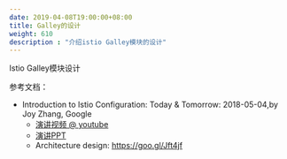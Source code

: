 ```yaml
---
date: 2019-04-08T19:00:00+08:00
title: Galley的设计
weight: 610
description : "介绍istio Galley模块的设计"
---
```


Istio Galley模块设计

参考文档：

- Introduction to Istio Configuration: Today & Tomorrow: 2018-05-04,by Joy Zhang, Google
	- [演讲视频 @ youtube](https://www.youtube.com/watch?v=x1Tyw8dFKjI&index=2&t=0s&list=LLQ2StCCdx81xHxHxBO0foGA)
	- [演讲PPT](https://schd.ws/hosted_files/kccnceu18/30/Introduction%20to%20Istio%20Configuration%20--%20Kubecon%20EU%202018%20%20%283%29.pdf)
	- Architecture design: https://goo.gl/Jft4jf